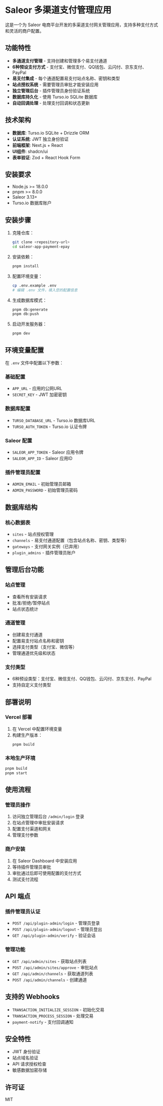 # Saleor 多渠道支付管理应用

这是一个为 Saleor 电商平台开发的多渠道支付网关管理应用，支持多种支付方式和灵活的商户配置。

## 功能特性

- **多通道支付管理** - 支持创建和管理多个易支付通道
- **6种预设支付方式** - 支付宝、微信支付、QQ钱包、云闪付、京东支付、PayPal
- **易支付集成** - 每个通道配置易支付站点名称、密钥和类型
- **站点授权系统** - 需要管理员审批才能安装应用
- **独立管理后台** - 插件管理员身份验证系统
- **数据库持久化** - 使用 Turso.io SQLite 数据库
- **自动回调处理** - 处理支付回调和状态更新

## 技术架构

- **数据库**: Turso.io SQLite + Drizzle ORM
- **认证系统**: JWT 独立身份验证
- **前端框架**: Next.js + React
- **UI组件**: shadcn/ui
- **表单验证**: Zod + React Hook Form

## 安装要求

- Node.js >= 18.0.0
- pnpm >= 8.0.0
- Saleor 3.13+
- Turso.io 数据库账户

## 安装步骤

1. 克隆仓库：
   ```bash
   git clone <repository-url>
   cd saleor-app-payment-epay
   ```

2. 安装依赖：
   ```bash
   pnpm install
   ```

3. 配置环境变量：
   ```bash
   cp .env.example .env
   # 编辑 .env 文件，填入您的配置信息
   ```

4. 生成数据库模式：
   ```bash
   pnpm db:generate
   pnpm db:push
   ```

5. 启动开发服务器：
   ```bash
   pnpm dev
   ```

## 环境变量配置

在 `.env` 文件中配置以下参数：

### 基础配置
- `APP_URL` - 应用的公网URL
- `SECRET_KEY` - JWT 加密密钥

### 数据库配置
- `TURSO_DATABASE_URL` - Turso.io 数据库URL
- `TURSO_AUTH_TOKEN` - Turso.io 认证令牌

### Saleor 配置
- `SALEOR_APP_TOKEN` - Saleor 应用令牌
- `SALEOR_APP_ID` - Saleor 应用ID

### 插件管理员配置
- `ADMIN_EMAIL` - 初始管理员邮箱
- `ADMIN_PASSWORD` - 初始管理员密码

## 数据库结构

### 核心数据表
- `sites` - 站点授权管理
- `channels` - 易支付通道配置（包含站点名称、密钥、类型等）
- `gateways` - 支付网关实例（已弃用）
- `plugin_admins` - 插件管理员账户

## 管理后台功能

### 站点管理
- 查看所有安装请求
- 批准/拒绝/暂停站点
- 站点状态统计

### 通道管理
- 创建易支付通道
- 配置易支付站点名称和密钥
- 选择支付类型（支付宝、微信等）
- 管理通道优先级和状态

### 支付类型
- 6种预设类型：支付宝、微信支付、QQ钱包、云闪付、京东支付、PayPal
- 支持自定义支付类型

## 部署说明

### Vercel 部署

1. 在 Vercel 中配置环境变量
2. 构建生产版本：
   ```bash
   pnpm build
   ```

### 本地生产环境
```bash
pnpm build
pnpm start
```

## 使用流程

### 管理员操作
1. 访问独立管理后台 `/admin/login` 登录
2. 在站点管理中审批安装请求
3. 配置支付渠道和网关
4. 管理支付参数

### 商户安装
1. 在 Saleor Dashboard 中安装应用
2. 等待插件管理员审批
3. 审批通过后即可使用配置的支付方式
4. 测试支付流程

## API 端点

### 插件管理员认证
- `POST /api/plugin-admin/login` - 管理员登录
- `POST /api/plugin-admin/logout` - 管理员登出
- `GET /api/plugin-admin/verify` - 验证会话

### 管理功能
- `GET /api/admin/sites` - 获取站点列表
- `POST /api/admin/sites/approve` - 审批站点
- `GET /api/admin/channels` - 获取通道列表
- `POST /api/admin/channels` - 创建通道

## 支持的 Webhooks

- `TRANSACTION_INITIALIZE_SESSION` - 初始化交易
- `TRANSACTION_PROCESS_SESSION` - 处理交易
- `payment-notify` - 支付回调通知

## 安全特性

- JWT 身份验证
- 站点域名验证
- API 请求授权检查
- 敏感数据加密存储

## 许可证

MIT